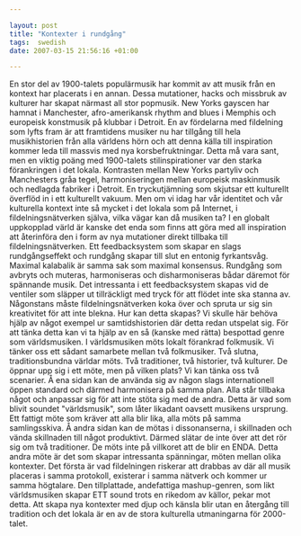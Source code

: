 ```yaml
---

layout: post
title: "Kontexter i rundgång"
tags:  swedish 
date: 2007-03-15 21:56:16 +01:00

---
```


En stor del av 1900-talets populärmusik har kommit av att musik från en kontext har placerats i en annan. Dessa mutationer, hacks och missbruk av kulturer har skapat närmast all stor popmusik. New Yorks gayscen har hamnat i Manchester, afro-amerikansk rhythm and blues i Memphis och europeisk konstmusik på klubbar i Detroit. En av fördelarna med fildelning som lyfts fram är att framtidens musiker nu har tillgång till hela musikhistorien från alla världens hörn och att denna källa till inspiration kommer leda till massvis med nya korsbefruktningar. Detta må vara sant, men en viktig poäng med 1900-talets stilinspirationer var den starka förankringen i det lokala. Kontrasten mellan New Yorks partyliv och Manchesters gråa tegel, harmoniseringen mellan europeisk maskinmusik och nedlagda fabriker i Detroit. En tryckutjämning som skjutsar ett kulturellt överflöd in i ett kulturellt vakuum. Men om vi idag har vår identitet och vår kulturella kontext inte så mycket i det lokala som på Internet, i fildelningsnätverken själva, vilka vägar kan då musiken ta? I en globalt uppkopplad värld är kanske det enda som finns att göra med all inspiration att återinföra den i form av nya mutationer direkt tillbaka till fildelningsnätverken. Ett feedbacksystem som skapar en slags rundgångseffekt och rundgång skapar till slut en entonig fyrkantsvåg. Maximal kalabalik är samma sak som maximal konsensus. Rundgång som avbryts och muteras, harmoniseras och disharmoniseras bådar däremot för spännande musik. Det intressanta i ett feedbacksystem skapas vid de ventiler som släpper ut tillräckligt med tryck för att flödet inte ska stanna av. Någonstans måste fildelningsnätverken koka över och spruta ur sig sin kreativitet för att inte blekna. Hur kan detta skapas? Vi skulle här behöva hjälp av något exempel ur samtidshistorien där detta redan utspelat sig. För att tänka detta kan vi ta hjälp av en så (kanske med rätta) bespottad genre som världsmusiken. I världsmusiken möts lokalt förankrad folkmusik. Vi tänker oss ett sådant samarbete mellan två folkmusiker. Två slutna, traditionsbundna världar möts. Två traditioner, två historier, två kulturer. De öppnar upp sig i ett möte, men på vilken plats? Vi kan tänka oss två scenarier. Å ena sidan kan de använda sig av någon slags internationell öppen standard och därmed harmonisera på samma plan. Alla står tillbaka något och anpassar sig för att inte stöta sig med de andra. Detta är vad som blivit soundet "världsmusik", som låter likadant oavsett musikens ursprung. Ett fattigt möte som kräver att alla blir lika, alla möts på samma samlingsskiva. Å andra sidan kan de mötas i dissonanserna, i skillnaden och vända skillnaden till något produktivt. Därmed slätar de inte över att det rör sig om två traditioner. De möts inte på villkoret att de blir en ENDA. Detta andra möte är det som skapar intressanta spänningar, möten mellan olika kontexter. Det första är vad fildelningen riskerar att drabbas av där all musik placeras i samma protokoll, existerar i samma nätverk och kommer ur samma högtalare. Den tillplattade, andefattiga mashup-genren, som likt världsmusiken skapar ETT sound trots en rikedom av källor, pekar mot detta. Att skapa nya kontexter med djup och känsla blir utan en återgång till tradition och det lokala är en av de stora kulturella utmaningarna för 2000-talet.

